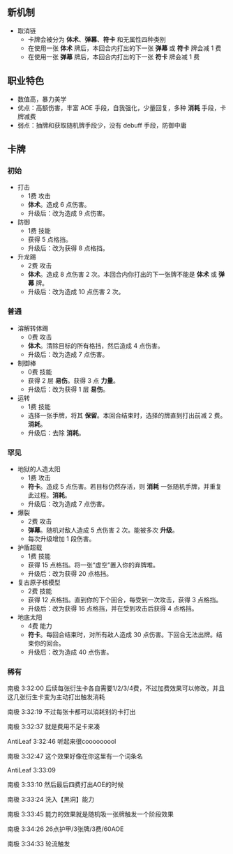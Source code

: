 ## 新机制

- 取消链
	- 卡牌会被分为 **体术**、**弹幕**、**符卡** 和无属性四种类别
	- 在使用一张 **体术** 牌后，本回合内打出的下一张 **弹幕** 或 **符卡** 牌会减 1 费
	- 在使用一张 **弹幕** 牌后，本回合内打出的下一张 **符卡** 牌会减 1 费

## 职业特色

- 数值高，暴力美学
- 优点：高额伤害，丰富 AOE 手段，自我强化，少量回复，多种 **消耗** 手段，卡牌减费
- 弱点：抽牌和获取随机牌手段少，没有 debuff 手段，防御中庸

## 卡牌

### 初始

- 打击
	- 1费 攻击
	- **体术**。造成 6 点伤害。
	- 升级后：改为造成 9 点伤害。
- 防御
	- 1费 技能
	- 获得 5 点格挡。
	- 升级后：改为获得 8 点格挡。
- 升龙踢
	- 2费 攻击
	- **体术**。造成 8 点伤害 2 次。本回合内你打出的下一张牌不能是 **体术** 或 **弹幕** 牌。
	- 升级后：改为造成 10 点伤害 2 次。

### 普通

- 溶解转体踢
	- 0费 攻击
	- **体术**。清除目标的所有格挡，然后造成 4 点伤害。
	- 升级后：改为造成 7 点伤害。
- 制御棒
	- 0费 技能
	- 获得 2 层 **易伤**。获得 3 点 **力量**。
	- 升级后：改为获得 1 层 **易伤**。
- 运转
	- 1费 技能
	- 选择一张手牌，将其 **保留**。本回合结束时，选择的牌直到打出前减 2 费。**消耗**。
	- 升级后：去除 **消耗**。

### 罕见

- 地狱的人造太阳
	- 1费 攻击
	- **符卡**。造成 5 点伤害。若目标仍然存活，则 **消耗** 一张随机手牌，并重复此过程。**消耗**。
	- 升级后：改为造成 7 点伤害。
- 爆裂
	- 2费 攻击
	- **弹幕**。随机对敌人造成 5 点伤害 2 次。能被多次 **升级**。
	- 每次升级增加 1 段伤害。
- 护盾超载
	- 1费 技能
	- 获得 15 点格挡。将一张“虚空”置入你的弃牌堆。
	- 升级后：改为获得 20 点格挡。
- 复古原子核模型
	- 2费 技能
	- 获得 12 点格挡。直到你的下个回合，每受到一次攻击，获得 3 点格挡。
	- 升级后：改为获得 16 点格挡，并在受到攻击后获得 4 点格挡。
- 地底太阳
	- 4费 能力
	- **符卡**。每回合结束时，对所有敌人造成 30 点伤害。下回合无法出牌。结束你的回合。
	- 升级后：改为造成 40 点伤害。

### 稀有

南极 3:32:00
后续每张衍生卡各自需要1/2/3/4费，不过加费效果可以修改，并且这几张衍生卡变为主动打出触发消耗

南极 3:32:19
不过每张卡都可以消耗别的卡打出

南极 3:32:37
就是费用不足卡来凑

AntiLeaf 3:32:46
听起来很cooooooool

南极 3:32:47
这个效果好像在你这里有一个词条名

AntiLeaf 3:33:09


南极 3:33:10
然后最后四费打出AOE的时候

南极 3:33:24
洗入【黑洞】能力

南极 3:33:45
能力的效果就是随机吸一张牌触发一个阶段效果

南极 3:34:26
26点护甲/3张牌/3费/60AOE

南极 3:34:33
轮流触发

